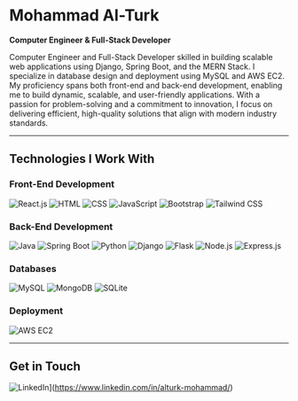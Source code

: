 # Mohammad Al-Turk  
**Computer Engineer & Full-Stack Developer**

Computer Engineer and Full-Stack Developer skilled in building scalable web applications using Django, Spring Boot, and the MERN Stack. I specialize in database design and deployment using MySQL and AWS EC2. My proficiency spans both front-end and back-end development, enabling me to build dynamic, scalable, and user-friendly applications. With a passion for problem-solving and a commitment to innovation, I focus on delivering efficient, high-quality solutions that align with modern industry standards.

---

## Technologies I Work With

### Front-End Development
![React.js](https://img.shields.io/badge/React.js-61DAFB?style=for-the-badge&logo=react&logoColor=white)
![HTML](https://img.shields.io/badge/HTML-E34F26?style=for-the-badge&logo=html5&logoColor=white)
![CSS](https://img.shields.io/badge/CSS-2965F1?style=for-the-badge&logo=css3&logoColor=white)
![JavaScript](https://img.shields.io/badge/JavaScript-F7DF1E?style=for-the-badge&logo=javascript&logoColor=black)
![Bootstrap](https://img.shields.io/badge/Bootstrap-7952B3?style=for-the-badge&logo=bootstrap&logoColor=white)
![Tailwind CSS](https://img.shields.io/badge/Tailwind_CSS-38B2AC?style=for-the-badge&logo=tailwind-css&logoColor=white)

### Back-End Development
![Java](https://img.shields.io/badge/Java-007396?style=for-the-badge&logo=java&logoColor=white)
![Spring Boot](https://img.shields.io/badge/Spring_Boot-6DB33F?style=for-the-badge&logo=spring&logoColor=white)
![Python](https://img.shields.io/badge/Python-306998?style=for-the-badge&logo=python&logoColor=white)
![Django](https://img.shields.io/badge/Django-092E20?style=for-the-badge&logo=django&logoColor=white)
![Flask](https://img.shields.io/badge/Flask-000000?style=for-the-badge&logo=flask&logoColor=white)
![Node.js](https://img.shields.io/badge/Node.js-339933?style=for-the-badge&logo=node.js&logoColor=white)
![Express.js](https://img.shields.io/badge/Express.js-444444?style=for-the-badge&logo=express&logoColor=white)

### Databases
![MySQL](https://img.shields.io/badge/MySQL-4479A1?style=for-the-badge&logo=mysql&logoColor=white)
![MongoDB](https://img.shields.io/badge/MongoDB-47A248?style=for-the-badge&logo=mongodb&logoColor=white)
![SQLite](https://img.shields.io/badge/SQLite-07405E?style=for-the-badge&logo=sqlite&logoColor=white)

### Deployment
![AWS EC2](https://img.shields.io/badge/AWS_EC2-FF9900?style=for-the-badge&logo=amazon-aws&logoColor=white)

---

## Get in Touch
![LinkedIn](https://img.shields.io/badge/Connect_with_me_on_LinkedIn-0077B5?style=for-the-badge&logo=linkedin&logoColor=white)](https://www.linkedin.com/in/alturk-mohammad/)

